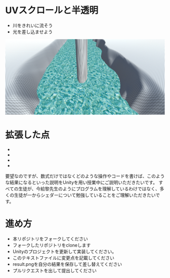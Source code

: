 # UVスクロールと半透明

* 川をきれいに流そう
* 光を差し込ませよう

![結果画像](result.png)

# 拡張した点

-
-
-
-
要望なのですが、数式だけではなくどのような操作やコードを書けば、このような結果になるといった説明をUnityを用い授業中にご説明いただきたいです。
すべての生徒が、今給黎先生のようにプログラムを理解しているわけではなく、多くの生徒が一からシェダーについて勉強していることをご理解いただきたいです。

# 進め方

- 本リポジトリをフォークしてください
- フォークしたリポジトリをcloneします
- Unityのプロジェクトを更新して実装してください。
- このテキストファイルに変更点を記載してください
- result.pngを自分の結果を保存して差し替えてください
- プルリクエストを出して提出してください
